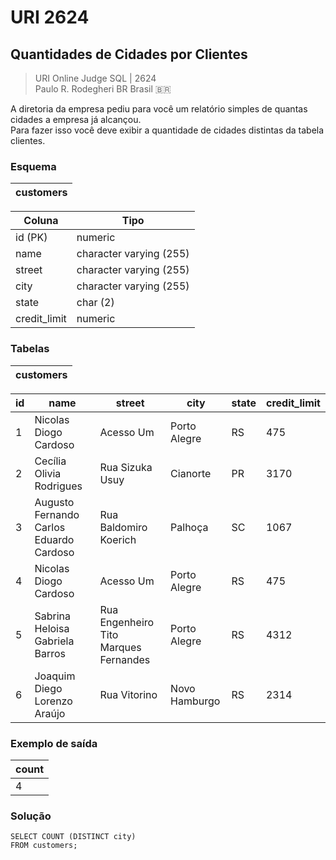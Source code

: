 # URI 2624

## Quantidades de Cidades por Clientes

>URI Online Judge SQL | 2624  
>Paulo R. Rodegheri BR Brasil :brazil:  

A diretoria da empresa pediu para você um relatório simples de quantas cidades a empresa já alcançou.  
Para fazer isso você deve exibir a quantidade de cidades distintas da tabela clientes.  

### Esquema

| customers |
| --------- |

| Coluna       | Tipo                    |
| ------------ | ----------------------- |
| id (PK)      | numeric                 |
| name         | character varying (255) |
| street       | character varying (255) |
| city         | character varying (255) |
| state        | char (2)                |
| credit_limit | numeric                 |

### Tabelas

| customers |
| --------- |

| id  | name                                    | street                                | city          | state | credit_limit |
| --- | --------------------------------------- | ------------------------------------- | ------------- | ----- | ------------ |
| 1   | Nicolas Diogo Cardoso                   | Acesso Um                             | Porto Alegre  | RS    | 475          |
| 2   | Cecília Olivia Rodrigues                | Rua Sizuka Usuy                       | Cianorte      | PR    | 3170         |
| 3   | Augusto Fernando Carlos Eduardo Cardoso | Rua Baldomiro Koerich                 | Palhoça       | SC    | 1067         |
| 4   | Nicolas Diogo Cardoso                   | Acesso Um                             | Porto Alegre  | RS    | 475          |
| 5   | Sabrina Heloisa Gabriela Barros         | Rua Engenheiro Tito Marques Fernandes | Porto Alegre  | RS    | 4312         |
| 6   | Joaquim Diego Lorenzo Araújo            | Rua Vitorino                          | Novo Hamburgo | RS    | 2314         |

### Exemplo de saída

| count |
| ----- |
| 4     |

### Solução

```"
SELECT COUNT (DISTINCT city)
FROM customers;
```
